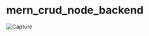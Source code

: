 # mern_crud_node_backend

![Capture](https://user-images.githubusercontent.com/107117774/177198365-f74e8e22-f965-4e2f-8979-9a5ff261f49f.PNG)
